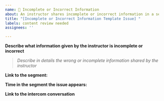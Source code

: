 ```yaml
---
name: 🐛 Incomplete or Incorrect Information
about: An instructor shares incomplete or incorrect information in a segment. 
title: "[Incomplete or Incorrect Information Template Issue] "
labels: content review needed
assignees: ''

---
```


**Describe what information given by the instructor is incomplete or incorrect**
> <em> Describe in details the wrong or incomplete information shared by the instructor  </em>


**Link to the segment:**

**Time in the segment the issue appears:** 

**Link to the intercom conversation**
